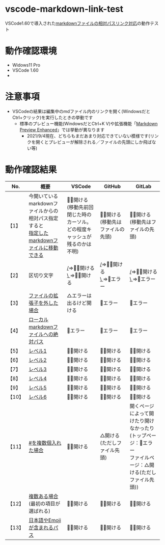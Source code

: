 # vscode-markdown-link-test
VSCode1.60で導入された[markdownファイルの相対パスリンク対応](https://code.visualstudio.com/updates/v1_60?WT.mc_id=devcloud-00000-cxa#_links-between-markdown-cells)の動作テスト

# 動作確認環境
- Widows11 Pro
- VSCode 1.60
- 
# 注意事項
- VSCodeの結果は編集中のmdファイル内のリンクを開く(WindowsだとCtrl+クリック)を実行したときの挙動です
    - 標準のプレビュー機能(WindowsだとCtrl+K V)や拡張機能「[Markdown Preview Enhanced](https://shd101wyy.github.io/markdown-preview-enhanced/#/)」では挙動が異なります
        - 2021/9/4現在、どちらもまだあまり対応できていない模様です(リンクを開くとプレビューが解除される／ファイルの先頭にしか飛ばない等)

# 動作確認結果

| No.    | 概要                                                                                                                          | VSCode                                                                             | GitHub                                                                          | GitLab                                                                                                               |
| ------ | ----------------------------------------------------------------------------------------------------------------------------- | ---------------------------------------------------------------------------------- | ------------------------------------------------------------------------------- | -------------------------------------------------------------------------------------------------------------------- |
| 【1】  | 今開いているmarkdownファイルからの<br/>相対パス指定すると<br/>[指定したmarkdownファイルに移動できる](SubDirectory/SubFile.md) | 🙆‍♂️開ける<br/>(移動先前回閉じた時のカーソル。<br>どの程度キャッシュが残るのかは不明) | 🙆‍♂️開ける(移動先はファイルの先頭)                                                 | 🙆‍♂️開ける(移動先はファイルの先頭)                                                                                      |
| 【2】  | 区切り文字                                                                                                                    | [/](SubDirectory/SubFile.md)⇒🙆‍♂️開ける<br/>[\\ ](SubDirectory\SubFile.md)⇒🙆‍♂️開ける    | [/](SubDirectory/SubFile.md)⇒🙆‍♂️開ける<br/>[\\ ](SubDirectory\SubFile.md)⇒🙅エラー | [/](SubDirectory/SubFile.md)⇒🙆‍♂️開ける<br/>[\\ ](SubDirectory\SubFile.md)⇒🙅エラー                                      |
| 【3】  | [ファイルの拡張子を外した場合](SubDirectory/SubFile)                                                                          | △エラーは出るけど開ける                                                            | 🙅エラー                                                                         | 🙅エラー                                                                                                              |
| 【4】  | [ローカルmarkdownファイルへの絶対パス](C:/Users/repos/vscode-markdown-link-test/SubDirectory/SubFile.md)                      | 🙅エラー                                                                            | 🙅エラー                                                                         | 🙅エラー                                                                                                              |
| 【5】  | [レベル1](SubDirectory/SubFile.md#レベル1)                                                                                    | 🙆‍♂️開ける                                                                            | 🙆‍♂️開ける                                                                         | 🙆‍♂️開ける                                                                                                              |
| 【6】  | [レベル2](SubDirectory/SubFile.md#レベル2)                                                                                    | 🙆‍♂️開ける                                                                            | 🙆‍♂️開ける                                                                         | 🙆‍♂️開ける                                                                                                              |
| 【7】  | [レベル3](SubDirectory/SubFile.md#レベル3)                                                                                    | 🙆‍♂️開ける                                                                            | 🙆‍♂️開ける                                                                         | 🙆‍♂️開ける                                                                                                              |
| 【8】  | [レベル4](SubDirectory/SubFile.md#レベル4)                                                                                    | 🙆‍♂️開ける                                                                            | 🙆‍♂️開ける                                                                         | 🙆‍♂️開ける                                                                                                              |
| 【9】  | [レベル5](SubDirectory/SubFile.md#レベル5)                                                                                    | 🙆‍♂️開ける                                                                            | 🙆‍♂️開ける                                                                         | 🙆‍♂️開ける                                                                                                              |
| 【10】 | [レベル6](SubDirectory/SubFile.md#レベル6)                                                                                    | 🙆‍♂️開ける                                                                            | 🙆‍♂️開ける                                                                         | 🙆‍♂️開ける                                                                                                              |
| 【11】 | [#を複数個入れた場合](SubDirectory/SubFile.md###シャープを複数個入れた場合)                                                   | 🙆‍♂️開ける                                                                            | △開ける(ただしファイル先頭)                                                     | 開くページによって開けたり開けなかったり<br/>(トップページ：🙅エラー<br/>ファイルページ：△開ける(ただしファイル先頭)) |
| 【12】 | [複数ある場合](SubDirectory/SubFile.md#同じ名前の項目)<br/>(最初の項目が選ばれる)                                             | 🙆‍♂️開ける                                                                            | 🙆‍♂️開ける                                                                         | 🙆‍♂️開ける                                                                                                              |
| 【13】 | [日本語やEmojiが含まれるパス](サブディレクトリ/😀.md#🥴)                                                                        | 🙆‍♂️開ける                                                                            | 🙆‍♂️開ける                                                                         | 🙆‍♂️開ける                                                                                                              |
